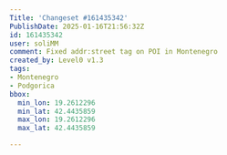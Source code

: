 ```yaml
---
Title: 'Changeset #161435342'
PublishDate: 2025-01-16T21:56:32Z
id: 161435342
user: soliMM
comment: Fixed addr:street tag on POI in Montenegro
created_by: Level0 v1.3
tags:
- Montenegro
- Podgorica
bbox:
  min_lon: 19.2612296
  min_lat: 42.4435859
  max_lon: 19.2612296
  max_lat: 42.4435859

---
```

